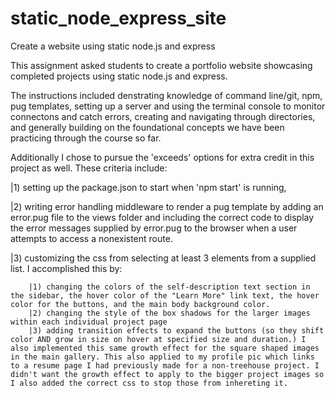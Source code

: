 # static_node_express_site
 Create a website using static node.js and express

 This assignment asked students to create a portfolio website showcasing completed projects using static node.js and express.

 The instructions included denstrating knowledge of command line/git, npm, pug templates, setting up a server and using the terminal console to monitor connectons and catch errors, creating and navigating through directories, and generally building on the foundational concepts we have been practicing through the course so far.

 Additionally I chose to pursue the 'exceeds' options for extra credit in this project as well.
 These criteria include:

 |1) setting up the package.json to start when 'npm start' is running,

 |2) writing error handling middleware to render a pug template by adding an error.pug file to the views folder and including the correct code to display the error messages supplied by error.pug to the browser when a user attempts to access a nonexistent route.

 |3) customizing the css from selecting at least 3 elements from a supplied list.
    I accomplished this by:

        |1) changing the colors of the self-description text section in the sidebar, the hover color of the "Learn More" link text, the hover color for the buttons, and the main body background color. 
        |2) changing the style of the box shadows for the larger images within each individual project page
        |3) adding transition effects to expand the buttons (so they shift color AND grow in size on hover at specified size and duration.) I also implemented this same growth effect for the square shaped images in the main gallery. This also applied to my profile pic which links to a resume page I had previously made for a non-treehouse project. I didn't want the growth effect to apply to the bigger project images so I also added the correct css to stop those from inhereting it.